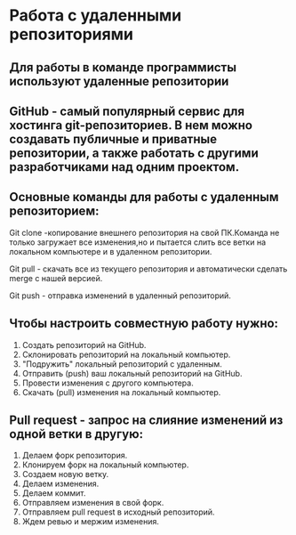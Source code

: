 # Работа с удаленными репозиториями

## Для работы в команде программисты используют удаленные репозитории
## GitHub - самый популярный сервис для хостинга git-репозиториев. В нем можно создавать публичные и приватные репозитории, а также работать с другими разработчиками над одним проектом.

## Основные команды для работы с удаленным репозиторием:
Git clone -копирование внешнего репозитория на свой ПК.Команда не только загружает все изменения,но и пытается слить все ветки на локальном компьютере и в удаленном репозитории.

Git pull - скачать все из текущего репозитория и автоматически сделать merge с нашей версией.

Git push - отправка изменений в удаленный репозиторий.

## Чтобы настроить совместную работу нужно:
1. Создать репозиторий на GitHub.
2. Склонировать репозиторий на локальный компьютер.
3. "Подружить" локальный репозиторий с удаленным.
4. Отправить (push) ваш локальный репозиторий на GitHub.
5. Провести изменения с другого компьютера.
6. Скачать (pull) изменения на локальный компьютер.

## Pull request - запрос на слияние изменений из одной ветки в другую:
1. Делаем форк репозитория.
2. Клонируем форк на локальный компьютер.
3. Создаем новую ветку.
4. Делаем изменения.
5. Делаем коммит.
6. Отправляем изменения в свой форк.
7. Отправляем pull request в исходный репозиторий.
8. Ждем ревью и мержим изменения.











